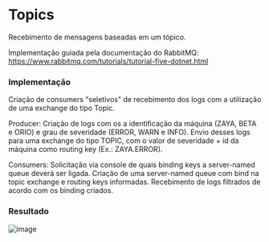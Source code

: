 # Topics

Recebimento de mensagens baseadas em um tópico.

Implementação guiada pela documentação do RabbitMQ: https://www.rabbitmq.com/tutorials/tutorial-five-dotnet.html

### Implementação

Criação de consumers "seletivos" de recebimento dos logs com a utilização de uma exchange do tipo Topic.

Producer: Criação de logs com os a identificação da máquina (ZAYA, BETA e ORIO) e grau de severidade (ERROR, WARN e INFO).
Envio desses logs para uma exchange do tipo TOPIC, com o valor de severidade + id da máquina como routing key (Ex.: ZAYA.ERROR).

Consumers: Solicitação via console de quais binding keys a server-named queue deverá ser ligada. Criação de uma server-named queue com bind na topic exchange e routing keys informadas.
Recebimento de logs filtrados de acordo com os binding criados.

### Resultado
![image](https://user-images.githubusercontent.com/52663536/143906583-305b8fb9-c1ca-4769-8fd5-e0ed5360bc59.png)
